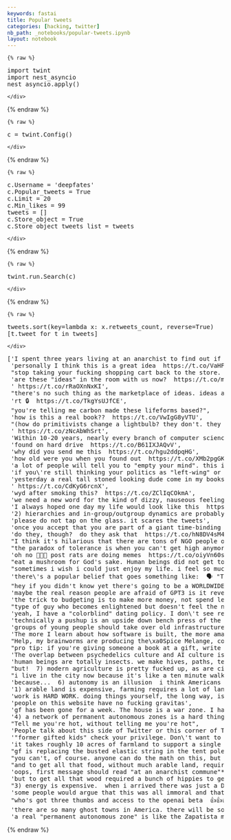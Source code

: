 ```yaml
---
keywords: fastai
title: Popular tweets
categories: [hacking, twitter]
nb_path: _notebooks/popular-tweets.ipynb
layout: notebook
---
```


<!--
#################################################
### THIS FILE WAS AUTOGENERATED! DO NOT EDIT! ###
#################################################
# file to edit: _notebooks/popular-tweets.ipynb
-->

<div class="container" id="notebook-container">
        
    {% raw %}
    
<div class="cell border-box-sizing code_cell rendered">
<div class="input">

<div class="inner_cell">
    <div class="input_area">
<div class=" highlight hl-ipython3"><pre><span></span><span class="kn">import</span> <span class="nn">twint</span>
<span class="kn">import</span> <span class="nn">nest_asyncio</span>
<span class="n">nest_asyncio</span><span class="o">.</span><span class="n">apply</span><span class="p">()</span>
</pre></div>

    </div>
</div>
</div>

</div>
    {% endraw %}

    {% raw %}
    
<div class="cell border-box-sizing code_cell rendered">
<div class="input">

<div class="inner_cell">
    <div class="input_area">
<div class=" highlight hl-ipython3"><pre><span></span><span class="n">c</span> <span class="o">=</span> <span class="n">twint</span><span class="o">.</span><span class="n">Config</span><span class="p">()</span>
</pre></div>

    </div>
</div>
</div>

</div>
    {% endraw %}

    {% raw %}
    
<div class="cell border-box-sizing code_cell rendered">
<div class="input">

<div class="inner_cell">
    <div class="input_area">
<div class=" highlight hl-ipython3"><pre><span></span><span class="n">c</span><span class="o">.</span><span class="n">Username</span> <span class="o">=</span> <span class="s1">&#39;deepfates&#39;</span>
<span class="n">c</span><span class="o">.</span><span class="n">Popular_tweets</span> <span class="o">=</span> <span class="kc">True</span>
<span class="n">c</span><span class="o">.</span><span class="n">Limit</span> <span class="o">=</span> <span class="mi">20</span>
<span class="n">c</span><span class="o">.</span><span class="n">Min_likes</span> <span class="o">=</span> <span class="mi">99</span>
<span class="n">tweets</span> <span class="o">=</span> <span class="p">[]</span>
<span class="n">c</span><span class="o">.</span><span class="n">Store_object</span> <span class="o">=</span> <span class="kc">True</span>
<span class="n">c</span><span class="o">.</span><span class="n">Store_object_tweets_list</span> <span class="o">=</span> <span class="n">tweets</span>
</pre></div>

    </div>
</div>
</div>

</div>
    {% endraw %}

    {% raw %}
    
<div class="cell border-box-sizing code_cell rendered">
<div class="input">

<div class="inner_cell">
    <div class="input_area">
<div class=" highlight hl-ipython3"><pre><span></span><span class="n">twint</span><span class="o">.</span><span class="n">run</span><span class="o">.</span><span class="n">Search</span><span class="p">(</span><span class="n">c</span><span class="p">)</span>
</pre></div>

    </div>
</div>
</div>

</div>
    {% endraw %}

    {% raw %}
    
<div class="cell border-box-sizing code_cell rendered">
<div class="input">

<div class="inner_cell">
    <div class="input_area">
<div class=" highlight hl-ipython3"><pre><span></span><span class="n">tweets</span><span class="o">.</span><span class="n">sort</span><span class="p">(</span><span class="n">key</span><span class="o">=</span><span class="k">lambda</span> <span class="n">x</span><span class="p">:</span> <span class="n">x</span><span class="o">.</span><span class="n">retweets_count</span><span class="p">,</span> <span class="n">reverse</span><span class="o">=</span><span class="kc">True</span><span class="p">)</span>
<span class="p">[</span><span class="n">t</span><span class="o">.</span><span class="n">tweet</span> <span class="k">for</span> <span class="n">t</span> <span class="ow">in</span> <span class="n">tweets</span><span class="p">]</span>
</pre></div>

    </div>
</div>
</div>

<div class="output_wrapper">
<div class="output">

<div class="output_area">



<div class="output_text output_subarea output_execute_result">
<pre>[&#39;I spent three years living at an anarchist to find out if people could live without oppressive social structures. here are some things I learned&#39;,
 &#39;personally I think this is a great idea  https://t.co/VaHFyrg28C&#39;,
 &#34;stop taking your fucking shopping cart back to the store. Don&#39;t even put it in that little corral thing. You got to leave shopping carts all over the parking lot. the best part of working at a grocery store is collecting shopping carts, alone, in the parking lot. don&#39;t fuck it up&#34;,
 &#39;are these &#34;ideas&#34; in the room with us now?  https://t.co/mJ214Pl57X&#39;,
 &#39; https://t.co/rRaOXnNxKI&#39;,
 &#34;there&#39;s no such thing as the marketplace of ideas. ideas are alive.   there is ecology of an ideas&#34;,
 &#39;rt 🔒  https://t.co/TkgYsUJfCE&#39;,
 &#34;you&#39;re telling me carbon made these lifeforms based?&#34;,
 &#39;how is this a real book??  https://t.co/VwIgG8yVTU&#39;,
 &#34;(how do primitivists change a lightbulb? they don&#39;t. they just light the room with their laptop screens)&#34;,
 &#39; https://t.co/zNcAbWhSrt&#39;,
 &#39;Within 10-20 years, nearly every branch of computer science will be, for all intents and purposes, a branch of magic.  Computational illusion, comp enchantment, comp sorcery, comp summoning... Even comp enlightenment. Impossible simulations, non-Euclidean data analysis, telepathy&#39;,
 &#39;found on hard drive  https://t.co/B61IXJAQvV&#39;,
 &#39;why did you send me this  https://t.co/hgu2ddpqHG&#39;,
 &#39;how old were you when you found out  https://t.co/XMb2pgGKIw&#39;,
 &#39;a lot of people will tell you to &#34;empty your mind&#34;. this is a trap.   they want to store things in there&#39;,
 &#39;if you\&#39;re still thinking your politics as &#34;left-wing&#34; or &#34;right-wing\&#39; I regret to inform you that the plane has no wings and also no one is flying it and also it\&#39;s falling&#39;,
 &#39;yesterday a real tall stoned looking dude come in my bookstore. he saw our magic books through the window and had to compliment them.  &#34;Do you even know what you have here?&#34; he said. &#34;This is the Real Shit right here. What is this, an arms dealership?&#34;&#39;,
 &#39; https://t.co/CdKyG6rcnX&#39;,
 &#39;wyd after smoking this?  https://t.co/ZClIqCOkmA&#39;,
 &#39;we need a new word for the kind of dizzy, nauseous feeling you get after spending hours looking at synthetic media.  GAN art, GPT outputs, deepfake videos, LSTM music: they all have a certain uncanny valley affect in common, and it does a weird thing to you&#39;,
 &#39;I always hoped one day my life would look like this  https://t.co/2jJOtRYXbY&#39;,
 &#39;2) hierarchies and in-group/outgroup dynamics are probably hardwired in humans. if you attempt to suppress them, they will become invisible, and then you can\&#39;t even talk about them. This is well covered terrain, &#34;tyranny of structurelessness material&#34;, but it hurts to see it irl&#39;,
 &#39;please do not tap on the glass. it scares the tweets&#39;,
 &#39;once you accept that you are part of a giant time-binding hyperorganism called &#34;society&#34; or whatever, you can align yourself with the processes around you.   instead of living dependent on yet hostile to the hive, convincing yourself that it\&#39;s Chaotic Good because Society is Evil&#39;,
 &#39;do they, though?  do they ask that  https://t.co/hN8DV4sM4d&#39;,
 &#34;I think it&#39;s hilarious that there are tons of NGO people out there trying to figure out how we&#39;re going to reinvent schooling and spending 40 hours a week talking with each other about it.   meanwhile I know teenagers on Twitter who are doing their homework with GPT-3 🤣&#34;,
 &#34;the paradox of tolerance is when you can&#39;t get high anymore because you get high too often&#34;,
 &#39;oh no 🤦🤦🤦 post rats are doing memes  https://t.co/oiyVn60s64&#39;,
 &#34;eat a mushroom for God&#39;s sake. Human beings did not get to be the most intelligent species on this planet by eating powders and pills&#34;,
 &#34;sometimes i wish i could just enjoy my life. i feel so much pressure: to create, to build the things i imagine. i feel like there&#39;s not enough time: in the day, the week, the weekends. in my life.   i don&#39;t understand how people just... consume experiences&#34;,
 &#39;there\&#39;s a popular belief that goes something like:  🗣️ &#34;Things are very bad in the world and you personally have the power to stop them! and if you don\&#39;t try, you\&#39;re complicit in the badness!&#34;  and i just don\&#39;t think the evidence supports it&#39;,
 &#34;hey if you didn&#39;t know yet there&#39;s going to be a WORLDWIDE COFFEE BEAN SHORTAGE this year. You might want to go stock up on Bean. This is not a drill I would not lie to you about coffee.   ❤️ to my friends who don&#39;t keep tabs on global infrastructure&#34;,
 &#39;maybe the real reason people are afraid of GPT3 is it reveals their own so-called intelligence to be a parlor trick  https://t.co/QLFUyrbf73&#39;,
 &#39;the trick to budgeting is to make more money, not spend less&#39;,
 &#34;type of guy who becomes enlightened but doesn&#39;t feel the need to tell anybody about it, he just uses it to make better dumb tweets&#34;,
 &#39;yeah, I have a &#34;colorblind&#34; dating policy. I don\&#39;t see red flags&#39;,
 &#39;technically a pushup is an upside down bench press of the entire planet&#39;,
 &#39;groups of young people should take over old infrastructure and make it their own. people should fall in love, and feud, and have epic stories. there is meaning in it.  we just have to not fall for our own narratives&#39;,
 &#39;The more I learn about how software is built, the more amazed I am that any software is ever built at all&#39;,
 &#34;Help, my brainworms are producing the\xa0Spice Melange, commonly referred to simply as &#39;the spice&#39;, a naturally produced\xa0awareness spectrum narcotic\xa0that formed a fundamental block of commerce and technological development in the\xa0known universe\xa0for millennia&#34;,
 &#34;pro tip: if you&#39;re giving someone a book at a gift, write them a nice note on the first page with the date and your signature. trust me&#34;,
 &#39;The overlap between psychedelics culture and AI culture is not a coincidence&#39;,
 &#39;human beings are totally insects. we make hives, paths, territory. we have war and social stratification and complex communication patterns.   you may have heard of this documetary, Antz,,   https://t.co/Z4VdLehmJw&#39;,
 &#34;but!  7) modern agriculture is pretty fucked up, as are cities. we should make them all ecological. and we should rewild the suburbs  because nothing hurts like the suburbs, once you&#39;ve been in the wilderness a while&#34;,
 &#34;i live in the city now because it&#39;s like a ten minute walk to the food store where somebody has already made food supplies that i can literally buy with money i worked for at something i&#39;m good at and enjoy.   people do cities for a reason. LARPers know this but don&#39;t admit&#34;,
 &#39;because...  6) autonomy is an illusion  i think Americans especially have this DIY ethos that is admirable and stupid at the same time. everybody is told that inventors and revolutionaries are the heroes of history. so they keep re-inventing the wheel  the heinlein quote is wrong  https://t.co/Uro3cV0wPX&#39;,
 &#39;1) arable land is expensive, farming requires a lot of land, growing all your own food is basically impossible unless you want to spend literally all your time doing it.   we grew a lot of fresh veg but got our staples with food stamps or cash&#39;,
 &#39;work is HARD WORK. doing things yourself, the long way, is a pain in the ass.  i think it is GOOD to do it,  and i would like it if there were a program you could go instead of college where you just go do hard work and live a low-energy life so you appreciate the GOD DAMN CITY&#39;,
 &#39;people on this website have no fucking gravitas&#39;,
 &#39;gf has been gone for a week. The house is a war zone. I have 4 hours to clean up before picking her up at the airport.  wish me luck&#39;,
 &#39;4) a network of permanent autonomous zones is a hard thing to protect  the temporary autonomous zone -- like Rainbow Gathering, or Burning Man, or OWS -- appears and disappears, shifts and transforms in location and composition over time.  a permanent zone is a sitting duck&#39;,
 &#34;Tell me you&#39;re hot, without telling me you&#39;re hot&#34;,
 &#39;People talk about this side of Twitter or this corner of Twitter  what shape is Twitter?&#39;,
 &#39;&#34;former gifted kids&#34; check your privilege. Don\&#39;t want to hear from you today.  Where\&#39;s my former juvenile delinquents at??&#39;,
 &#39;it takes roughly 10 acres of farmland to support a single person for a year, including grains and animals and everything. maybe you can get that down a little with permaculture technique and wildcrafting.  we had one and a half acres of meadow&#39;,
 &#34;gf is replacing the busted elastic string in the tent poles with new, functional elastic string.   i didn&#39;t know you could do this. this is the hottest thing i&#39;ve ever seen&#34;,
 &#34;you can&#39;t, of course. anyone can do the math on this, but most people won&#39;t. especially the primitivists. they prefer their narrative over reality. they eat the food that other people get from town. i don&#39;t know how they get over this cognitive dissonance, but they&#39;re good at it&#34;,
 &#34;and to get all that food, without much arable land, requires you to go to town. and it takes gasoline to go to town, and to get back. so you&#39;re always going to town.   we would regularly spend 6+ hours in the car and 8+ hours doing errands in a town 100 miles away. sustainable?&#34;,
 &#39;oops, first message should read &#34;at an anarchist commune&#34;* but too late now  anyway it was a semi-restored ghost town in the middle of the national forest, 13 miles of dirt and 60 miles of 1lane highway to a gas station  i\&#39;ve written about it before here  https://t.co/K34IutWfLd&#39;,
 &#39;but to get all that wood required a bunch of hippies to get in the pickup, drive up the mountain, fell trees with chainsaw, buck and throw the wood and come back and chop it all to size. so you need a bunch of gasoline and food to get wood. &#34;hippie power&#34; is food-based energy&#39;,
 &#34;3) energy is expensive.  when i arrived there was just a DIY Pelton wheel, which is a micro-hydro generator built with a car alternator  me and friends installed some solar panels (we peer-pressured a visitor from NYC to buy them for us)  and then there&#39;s wood&#34;,
 &#39;some people would argue that this was all immoral and that we should eat only what we grew on the land and cut all the wood with a crosscut saw (the old-timey one that has a person on either end), aka the &#34;misery whip&#34;  but then, where do you get the food to give you energy?&#39;,
 &#34;who&#39;s got three thumbs and access to the openai beta  👍👍👍 this guy&#34;,
 &#39;there are so many ghost towns in America. there will be so many more, soon. it is good for small groups of people to come together and try different things.  and i think i learned more in my 20s than people who went to college 🤔&#39;,
 &#39;a real &#34;permanent autonomous zone&#34; is like the Zapatista municipalities in Chiapas, or the Kurds in Rojava. you want autonomy? simple. defend yourself against every sovereign power that claims power over you.   how you gonna do that at the peacenik commune? u have like one gun&#39;]</pre>
</div>

</div>

</div>
</div>

</div>
    {% endraw %}

</div>
 

